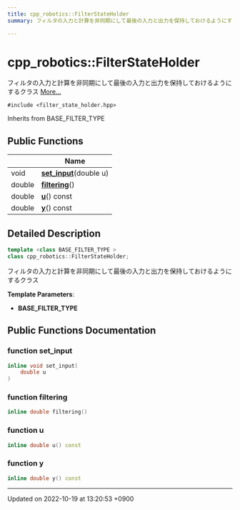 ```yaml
---
title: cpp_robotics::FilterStateHolder
summary: フィルタの入力と計算を非同期にして最後の入力と出力を保持しておけるようにするクラス 

---
```


# cpp_robotics::FilterStateHolder



フィルタの入力と計算を非同期にして最後の入力と出力を保持しておけるようにするクラス  [More...](#detailed-description)


`#include <filter_state_holder.hpp>`

Inherits from BASE_FILTER_TYPE

## Public Functions

|                | Name           |
| -------------- | -------------- |
| void | **[set_input](/cpp_robotics/doxybook/Classes/classcpp__robotics_1_1FilterStateHolder/#function-set-input)**(double u) |
| double | **[filtering](/cpp_robotics/doxybook/Classes/classcpp__robotics_1_1FilterStateHolder/#function-filtering)**() |
| double | **[u](/cpp_robotics/doxybook/Classes/classcpp__robotics_1_1FilterStateHolder/#function-u)**() const |
| double | **[y](/cpp_robotics/doxybook/Classes/classcpp__robotics_1_1FilterStateHolder/#function-y)**() const |

## Detailed Description

```cpp
template <class BASE_FILTER_TYPE >
class cpp_robotics::FilterStateHolder;
```

フィルタの入力と計算を非同期にして最後の入力と出力を保持しておけるようにするクラス 

**Template Parameters**: 

  * **BASE_FILTER_TYPE** 

## Public Functions Documentation

### function set_input

```cpp
inline void set_input(
    double u
)
```


### function filtering

```cpp
inline double filtering()
```


### function u

```cpp
inline double u() const
```


### function y

```cpp
inline double y() const
```


-------------------------------

Updated on 2022-10-19 at 13:20:53 +0900